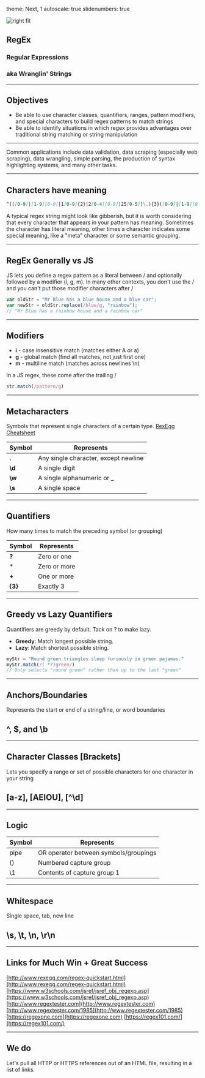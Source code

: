 theme: Next, 1
autoscale: true
slidenumbers: true
<!-- @author: Pete Silva -->

![right fit](https://www.ibm.com/blogs/bluemix/wp-content/uploads/2014/12/asciiart.png)
## RegEx
### Regular Expressions
### aka Wranglin' Strings

---

## Objectives
- Be able to use character classes, quantifiers, ranges, pattern modifiers, and special characters to build regex patterns to match strings
- Be able to identify situations in which regex provides advantages over traditional string matching or string manipulation

---

Common applications include data validation, data scraping (especially web scraping), data wrangling, simple parsing, the production of syntax highlighting systems, and many other tasks.

---

## Characters have meaning

```markdown
^(([0-9]|[1-9][0-9]|1[0-9]{2}|2[0-4][0-9]|25[0-5])\.){3}([0-9]|[1-9][0-9]|1[0-9]{2}|2[0-4][0-9]|25[0-5])$
```

A typical regex string might look like gibberish, but it is worth considering that every character that appears in your pattern has meaning. Sometimes the character has literal meaning, other times a character indicates some special meaning, like a "meta" character or some semantic grouping.

---

## RegEx Generally vs JS

JS lets you define a regex pattern as a literal between / and optionally followed by a modifier (i, g, m). In many other contexts, you don't use the / and you can't put
those modifier characters after /

```javascript
var oldStr = "Mr Blue has a blue house and a blue car";
var newStr = oldStr.replace(/blue/g, "rainbow");
// "Mr Blue has a rainbow house and a rainbow car"
```

---

## Modifiers
- **i** - case insensitive match (matches either A or a)
- **g** - global match (find all matches, not just first one)
- **m** - multiline match (matches across newlines \n)

In a JS regex, these come after the trailing /

```javascript
str.match(/pattern/g)
```

---

## Metacharacters
Symbols that represent single characters of a certain type. [RexEgg Cheatsheet](http://www.rexegg.com/regex-quickstart.html)

|Symbol|Represents|
|---|---|
|**.**|Any single character, except newline|
|**\d**|A single digit|
|**\w**|A single alphanumeric or _|
|**\s**|A single space|

---

## Quantifiers
How many times to match the preceding symbol (or grouping)

|Symbol|Represents|
|---|---|
|**?**|Zero or one|
|*|Zero or more|
|**+**|One or more|
|**{3}**|Exactly 3|

---

## Greedy vs Lazy Quantifiers
Quantifiers are greedy by default. Tack on ? to make lazy.

- **Greedy**: Match longest possible string.
- **Lazy**: Match shortest possible string.

```javascript
myStr = "Round green triangles sleep furiously in green pajamas."
myStr.match(/(.*?)green/)
// Only selects "round green" rather than up to the last "green"
```

---

## Anchors/Boundaries
Represents the start or end of a string/line, or word boundaries


## ^, $, and \b

---

## Character Classes [Brackets]
Lets you specify a range or set of possible characters for one character in your string

## [a-z], [AEIOU], [^\d]

---

## Logic

|Symbol|Represents|
|---|---|
|pipe|OR operator between symbols/groupings|
|()|Numbered capture group|
|\1|Contents of capture group 1|

---

## Whitespace
Single space, tab, new line

## \s, \t, \n, \r\n

---

## Links for Much Win + Great Success

[http://www.rexegg.com/regex-quickstart.html](http://www.rexegg.com/regex-quickstart.html)
[https://www.w3schools.com/jsref/jsref_obj_regexp.asp](https://www.w3schools.com/jsref/jsref_obj_regexp.asp)
[http://www.regextester.com](http://www.regextester.com)
[http://www.regextester.com/1985](http://www.regextester.com/1985)
[https://regexone.com](https://regexone.com)
[https://regex101.com/](https://regex101.com/)

---

## We do
Let's pull all HTTP or HTTPS references out of an HTML file, resulting in a list of links.

